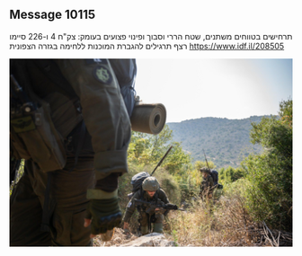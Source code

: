 ## Message 10115

תרחישים בטווחים משתנים, שטח הררי וסבוך ופינוי פצועים בעומק:
צק"ח 4 ו-226 סיימו רצף תרגילים להגברת המוכנות ללחימה בגזרה הצפונית
  https://www.idf.il/208505

![Photo](./10115/10115_photo.jpg)
